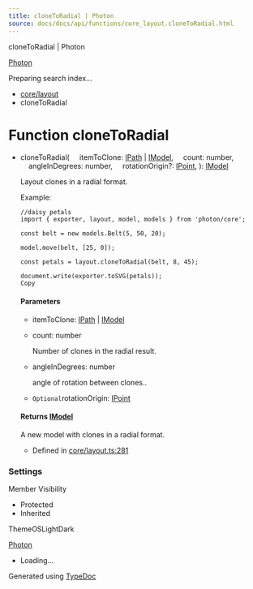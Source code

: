 ```yaml
---
title: cloneToRadial | Photon
source: docs/docs/api/functions/core_layout.cloneToRadial.html
---
```


cloneToRadial | Photon

[Photon](../index.md)




Preparing search index...

* [core/layout](../modules/core_layout.md)
* cloneToRadial

# Function cloneToRadial

* cloneToRadial(
      itemToClone: [IPath](../interfaces/core_schema.IPath.md) | [IModel](../interfaces/core_schema.IModel.md),
      count: number,
      angleInDegrees: number,
      rotationOrigin?: [IPoint](../interfaces/core_schema.IPoint.md),
  ): [IModel](../interfaces/core_schema.IModel.md)

  Layout clones in a radial format.

  Example:

  ```
  //daisy petals
  import { exporter, layout, model, models } from 'photon/core';

  const belt = new models.Belt(5, 50, 20);

  model.move(belt, [25, 0]);

  const petals = layout.cloneToRadial(belt, 8, 45);

  document.write(exporter.toSVG(petals));
  Copy
  ```

  #### Parameters

  + itemToClone: [IPath](../interfaces/core_schema.IPath.md) | [IModel](../interfaces/core_schema.IModel.md)
  + count: number

    Number of clones in the radial result.
  + angleInDegrees: number

    angle of rotation between clones..
  + `Optional`rotationOrigin: [IPoint](../interfaces/core_schema.IPoint.md)

  #### Returns [IModel](../interfaces/core_schema.IModel.md)

  A new model with clones in a radial format.

  + Defined in [core/layout.ts:281](https://github.com/mwhite454/photon/blob/main/packages/photon/src/core/layout.ts#L281)

### Settings

Member Visibility

* Protected
* Inherited

ThemeOSLightDark

[Photon](../index.md)

* Loading...

Generated using [TypeDoc](https://typedoc.org/)
